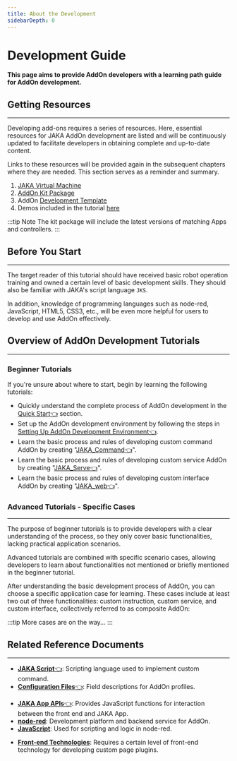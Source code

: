 ```yaml
---
title: About the Development
sidebarDepth: 0
---
```

# Development Guide

**This page aims to provide AddOn developers with a learning path guide for AddOn development.**

## Getting Resources
---
Developing add-ons requires a series of resources. Here, essential resources for JAKA AddOn development are listed and will be continuously updated to facilitate developers in obtaining complete and up-to-date content.

Links to these resources will be provided again in the subsequent chapters where they are needed. This section serves as a reminder and summary.
1. [JAKA Virtual Machine](https://github.com/JakaCobot/JAKASim/releases/download/v1.0.1/JAKASim_x64_NoGraphic.7z)
2. [AddOn Kit Package](https://github.com/JakaCobot/jaka_addon_kit/releases)
3. AddOn [Development Template](https://github.com/JakaCobot/jaka_addon_kit)
4. Demos included in the tutorial [here](https://github.com/JakaCobot/jaka_addon_kit)

:::tip Note
The kit package will include the latest versions of matching Apps and controllers.
:::


## Before You Start
---
The target reader of this tutorial should have received basic robot operation training and owned a certain level of basic development skills. They should also be familiar with JAKA's script language `JKS`.

In addition, knowledge of programming languages such as node-red, JavaScript, HTML5, CSS3, etc., will be even more helpful for users to develop and use AddOn effectively.


## Overview of AddOn Development Tutorials
---

### Beginner Tutorials
If you're unsure about where to start, begin by learning the following tutorials:

* Quickly understand the complete process of AddOn development in the [Quick Start:point_left:](./2-QuickStart.md) section.
* Set up the AddOn development environment by following the steps in [Setting Up AddOn Development Environment:point_left:](./3-EnvironmentInstall.md).
* Learn the basic process and rules of developing custom command AddOn by creating "[JAKA_Command:point_left:](./4.1-JAKA_Command.md)".
* Learn the basic process and rules of developing custom service AddOn by creating "[JAKA_Serve:point_left:](./4.2-JAKA_Service.md)".
* Learn the basic process and rules of developing custom interface AddOn by creating "[JAKA_web:point_left:](./4.3-JAKA_Web.md)".

### Advanced Tutorials - Specific Cases
---
The purpose of beginner tutorials is to provide developers with a clear understanding of the process, so they only cover basic functionalities, lacking practical application scenarios.

Advanced tutorials are combined with specific scenario cases, allowing developers to learn about functionalities not mentioned or briefly mentioned in the beginner tutorial.

After understanding the basic development process of AddOn, you can choose a specific application case for learning. These cases include at least two out of three functionalities: custom instruction, custom service, and custom interface, collectively referred to as composite AddOn:
<!-- Confirmation needed for the "demo" section. Should it include detailed information for at least three different types? Currently, it only provides details for custom instruction blocks. -->
<!-- 1. [Ewellix Lifting Axis:point_left:](./6.2-EwellixLiftKit.md)  -->
<!-- 2. [DH Gripper](./6.1-DHGripper)  -->
:::tip More cases are on the way...
:::


<!-- todo: Add more tutorials covering each type of scenario: gripper, lifting axis, vision, etc. -->


## Related Reference Documents
---

- [**JAKA Script**:point_left:](/guide/jks.html): Scripting language used to implement custom command.
- [**Configuration Files**:point_left:](./7.1-IniConfig): Field descriptions for AddOn profiles.
<!-- - [**JAKA http APIs**](https://console-docs.apipost.cn/preview/4799a89c0be775ce/48bff16c603e4a42): Provides http interfaces for interacting with the robot. -->
- [**JAKA App APIs**:point_left:](./AppAPI.html): Provides JavaScript functions for interaction between the front end and JAKA App.
- [**node-red**](https://nodered.org/docs/): Development platform and backend service for AddOn.
- [**JavaScript**](https://developer.mozilla.org/zh-CN/docs/Learn/JavaScript): Used for scripting and logic in node-red.
<!-- - [**Front-end Technologies**](https://web.dev/learn/html/): Requires a certain level of front-end technology for developing custom page plugins -->
- [**Front-end Technologies**](https://www.w3school.com.cn/): Requires a certain level of front-end technology for developing custom page plugins.
